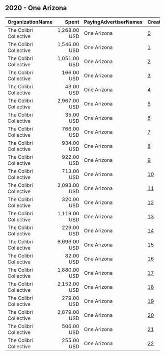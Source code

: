 ## 2020 - One Arizona 
|OrganizationName|Spent|PayingAdvertiserNames|CreativeUrls|Impressions|Genders|AgeBrackets|CountryCodes|BillingAddresses|CandidateBallotInformation|
|:---|---:|:---|:---|---:|:---|:---|:---|:---|:---|
|The Colibri Collective|1,268.00 USD|One Arizona|[0](https://www.snap.com/political-ads/asset/5675bc427e26ea0f6d839f3a596cb382d4cbf9dc55596bcd72bae7e6e4230fd8?mediaType=png)|80,946||18-34|united states|"1425 N 1st St #100,Phoenix,85004,US"||
|The Colibri Collective|1,546.00 USD|One Arizona|[1](https://www.snap.com/political-ads/asset/5244175a6c71240f9c705a3d565c1ca5461e13c0d5df5948df57b1f2dde3f3a4?mediaType=png)|471,153||18-34|united states|"1425 N 1st St #100,Phoenix,85004,US"||
|The Colibri Collective|1,051.00 USD|One Arizona|[2](https://www.snap.com/political-ads/asset/87472603a59e649f05fb8b1d269469f4fc1c3464d14c067bce96b5142e1d6990?mediaType=png)|79,654||18-34|united states|"1425 N 1st St #100,Phoenix,85004,US"||
|The Colibri Collective|166.00 USD|One Arizona|[3](https://www.snap.com/political-ads/asset/dfbab9dc10094990fc2e0a5ebd2013ef10a95edd2447db5b83a352f739ab469c?mediaType=png)|30,045||18+|united states|"1425 N 1st St #100,Phoenix,85004,US"||
|The Colibri Collective|43.00 USD|One Arizona|[4](https://www.snap.com/political-ads/asset/92ed030ebd9d70c0fd578f9f539024818e4f583166858672e4185ebad5d46445?mediaType=mp4)|2,515||18-35|united states|"1425 N 1st St #100,Phoenix,85004,US"|GOTV|
|The Colibri Collective|2,967.00 USD|One Arizona|[5](https://www.snap.com/political-ads/asset/87472603a59e649f05fb8b1d269469f4fc1c3464d14c067bce96b5142e1d6990?mediaType=png)|862,234||18-34|united states|"1425 N 1st St #100,Phoenix,85004,US"||
|The Colibri Collective|35.00 USD|One Arizona|[6](https://www.snap.com/political-ads/asset/57142c452b369d0ad8df491e9b2a897174e078fc02a8ce544d7a418064630b17?mediaType=mp4)|1,823||18-35|united states|"1425 N 1st St #100,Phoenix,85004,US"|GOTV|
|The Colibri Collective|766.00 USD|One Arizona|[7](https://www.snap.com/political-ads/asset/5244175a6c71240f9c705a3d565c1ca5461e13c0d5df5948df57b1f2dde3f3a4?mediaType=png)|56,006||18-34|united states|"1425 N 1st St #100,Phoenix,85004,US"||
|The Colibri Collective|934.00 USD|One Arizona|[8](https://www.snap.com/political-ads/asset/57142c452b369d0ad8df491e9b2a897174e078fc02a8ce544d7a418064630b17?mediaType=mp4)|76,131||18-35|united states|"1425 N 1st St #100,Phoenix,85004,US"|GOTV|
|The Colibri Collective|922.00 USD|One Arizona|[9](https://www.snap.com/political-ads/asset/8f4dd3e291619f3e702437e9d5e6df39f64c66c6aaac8207db149c301fe66abd?mediaType=mp4)|63,871||18-35|united states|"1425 N 1st St #100,Phoenix,85004,US"|GOTV|
|The Colibri Collective|713.00 USD|One Arizona|[10](https://www.snap.com/political-ads/asset/dfbab9dc10094990fc2e0a5ebd2013ef10a95edd2447db5b83a352f739ab469c?mediaType=png)|50,784||18-34|united states|"1425 N 1st St #100,Phoenix,85004,US"||
|The Colibri Collective|2,093.00 USD|One Arizona|[11](https://www.snap.com/political-ads/asset/f9b2d250f8518d1b6d5694e3c310cd9a34020734de2f107cb4197f5d3ef59117?mediaType=mp4)|150,169|FEMALE|18+|united states|"1425 N 1st St #100,Phoenix,85004,US"|GOTV|
|The Colibri Collective|320.00 USD|One Arizona|[12](https://www.snap.com/political-ads/asset/267f5d9be9654f25eb44a37f2e04fc37d091d95d477cc85b0ecb921c396b1f44?mediaType=png)|77,514||18+|united states|"1425 N 1st St #100,Phoenix,85004,US"||
|The Colibri Collective|1,119.00 USD|One Arizona|[13](https://www.snap.com/political-ads/asset/57142c452b369d0ad8df491e9b2a897174e078fc02a8ce544d7a418064630b17?mediaType=mp4)|131,731||18+|united states|"1425 N 1st St #100,Phoenix,85004,US"|GOTV|
|The Colibri Collective|229.00 USD|One Arizona|[14](https://www.snap.com/political-ads/asset/5244175a6c71240f9c705a3d565c1ca5461e13c0d5df5948df57b1f2dde3f3a4?mediaType=png)|46,022||18+|united states|"1425 N 1st St #100,Phoenix,85004,US"||
|The Colibri Collective|6,696.00 USD|One Arizona|[15](https://www.snap.com/political-ads/asset/8f4dd3e291619f3e702437e9d5e6df39f64c66c6aaac8207db149c301fe66abd?mediaType=mp4)|677,701||18+|united states|"1425 N 1st St #100,Phoenix,85004,US"|GOTV|
|The Colibri Collective|82.00 USD|One Arizona|[16](https://www.snap.com/political-ads/asset/8f4dd3e291619f3e702437e9d5e6df39f64c66c6aaac8207db149c301fe66abd?mediaType=mp4)|4,233||18-35|united states|"1425 N 1st St #100,Phoenix,85004,US"|GOTV|
|The Colibri Collective|1,880.00 USD|One Arizona|[17](https://www.snap.com/political-ads/asset/dfbab9dc10094990fc2e0a5ebd2013ef10a95edd2447db5b83a352f739ab469c?mediaType=png)|556,169||18-34|united states|"1425 N 1st St #100,Phoenix,85004,US"||
|The Colibri Collective|2,152.00 USD|One Arizona|[18](https://www.snap.com/political-ads/asset/57142c452b369d0ad8df491e9b2a897174e078fc02a8ce544d7a418064630b17?mediaType=mp4)|178,571|FEMALE|18+|united states|"1425 N 1st St #100,Phoenix,85004,US"|GOTV|
|The Colibri Collective|279.00 USD|One Arizona|[19](https://www.snap.com/political-ads/asset/fa05fe100a49094a9286e4a104a98006428dd8649f63a92924e16494eced18b3?mediaType=png)|55,441||18+|united states|"1425 N 1st St #100,Phoenix,85004,US"||
|The Colibri Collective|2,879.00 USD|One Arizona|[20](https://www.snap.com/political-ads/asset/92ed030ebd9d70c0fd578f9f539024818e4f583166858672e4185ebad5d46445?mediaType=mp4)|325,627||18+|united states|"1425 N 1st St #100,Phoenix,85004,US"|GOTV|
|The Colibri Collective|506.00 USD|One Arizona|[21](https://www.snap.com/political-ads/asset/92ed030ebd9d70c0fd578f9f539024818e4f583166858672e4185ebad5d46445?mediaType=mp4)|45,278||18-35|united states|"1425 N 1st St #100,Phoenix,85004,US"|GOTV|
|The Colibri Collective|255.00 USD|One Arizona|[22](https://www.snap.com/political-ads/asset/87472603a59e649f05fb8b1d269469f4fc1c3464d14c067bce96b5142e1d6990?mediaType=png)|46,145||18+|united states|"1425 N 1st St #100,Phoenix,85004,US"||
